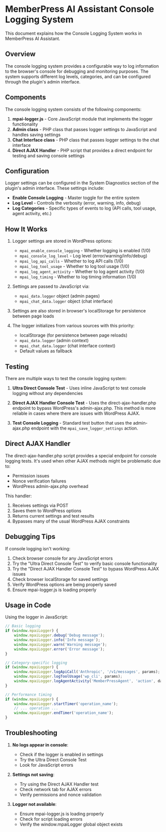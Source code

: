 # MemberPress AI Assistant Console Logging System

This document explains how the Console Logging System works in MemberPress AI Assistant.

## Overview

The console logging system provides a configurable way to log information to the browser's console for debugging and monitoring purposes. The system supports different log levels, categories, and can be configured through the plugin's admin interface.

## Components

The console logging system consists of the following components:

1. **mpai-logger.js** - Core JavaScript module that implements the logger functionality
2. **Admin class** - PHP class that passes logger settings to JavaScript and handles saving settings
3. **Chat Interface class** - PHP class that passes logger settings to the chat interface
4. **Direct AJAX Handler** - PHP script that provides a direct endpoint for testing and saving console settings

## Configuration

Logger settings can be configured in the System Diagnostics section of the plugin's admin interface. These settings include:

- **Enable Console Logging** - Master toggle for the entire system
- **Log Level** - Controls the verbosity (error, warning, info, debug)
- **Log Categories** - Specific types of events to log (API calls, tool usage, agent activity, etc.)

## How It Works

1. Logger settings are stored in WordPress options:
   - `mpai_enable_console_logging` - Whether logging is enabled (1/0)
   - `mpai_console_log_level` - Log level (error/warning/info/debug)
   - `mpai_log_api_calls` - Whether to log API calls (1/0)
   - `mpai_log_tool_usage` - Whether to log tool usage (1/0)
   - `mpai_log_agent_activity` - Whether to log agent activity (1/0)
   - `mpai_log_timing` - Whether to log timing information (1/0)

2. Settings are passed to JavaScript via:
   - `mpai_data.logger` object (admin pages)
   - `mpai_chat_data.logger` object (chat interface)

3. Settings are also stored in browser's localStorage for persistence between page loads

4. The logger initializes from various sources with this priority:
   - localStorage (for persistence between page reloads)
   - `mpai_data.logger` (admin context)
   - `mpai_chat_data.logger` (chat interface context)
   - Default values as fallback

## Testing

There are multiple ways to test the console logging system:

1. **Ultra Direct Console Test** - Uses inline JavaScript to test console logging without any dependencies

2. **Direct AJAX Handler Console Test** - Uses the direct-ajax-handler.php endpoint to bypass WordPress's admin-ajax.php. This method is more reliable in cases where there are issues with WordPress AJAX.

3. **Test Console Logging** - Standard test button that uses the admin-ajax.php endpoint with the `mpai_save_logger_settings` action.

## Direct AJAX Handler

The direct-ajax-handler.php script provides a special endpoint for console logging tests. It's used when other AJAX methods might be problematic due to:

- Permission issues
- Nonce verification failures
- WordPress admin-ajax.php overhead

This handler:
1. Receives settings via POST
2. Saves them to WordPress options
3. Returns current settings and test results
4. Bypasses many of the usual WordPress AJAX constraints

## Debugging Tips

If console logging isn't working:

1. Check browser console for any JavaScript errors
2. Try the "Ultra Direct Console Test" to verify basic console functionality
3. Try the "Direct AJAX Handler Console Test" to bypass WordPress AJAX issues
4. Check browser localStorage for saved settings
5. Verify WordPress options are being properly saved
6. Ensure mpai-logger.js is loading properly

## Usage in Code

Using the logger in JavaScript:

```javascript
// Basic logging
if (window.mpaiLogger) {
    window.mpaiLogger.debug('Debug message');
    window.mpaiLogger.info('Info message');
    window.mpaiLogger.warn('Warning message');
    window.mpaiLogger.error('Error message');
}

// Category-specific logging
if (window.mpaiLogger) {
    window.mpaiLogger.logApiCall('Anthropic', '/v1/messages', params);
    window.mpaiLogger.logToolUsage('wp_cli', params);
    window.mpaiLogger.logAgentActivity('MemberPressAgent', 'action', data);
}

// Performance timing
if (window.mpaiLogger) {
    window.mpaiLogger.startTimer('operation_name');
    // ... operation ...
    window.mpaiLogger.endTimer('operation_name');
}
```

## Troubleshooting

1. **No logs appear in console**: 
   - Check if the logger is enabled in settings
   - Try the Ultra Direct Console Test
   - Look for JavaScript errors

2. **Settings not saving**:
   - Try using the Direct AJAX Handler test
   - Check network tab for AJAX errors
   - Verify permissions and nonce validation

3. **Logger not available**:
   - Ensure mpai-logger.js is loading properly
   - Check for script loading errors
   - Verify the window.mpaiLogger global object exists